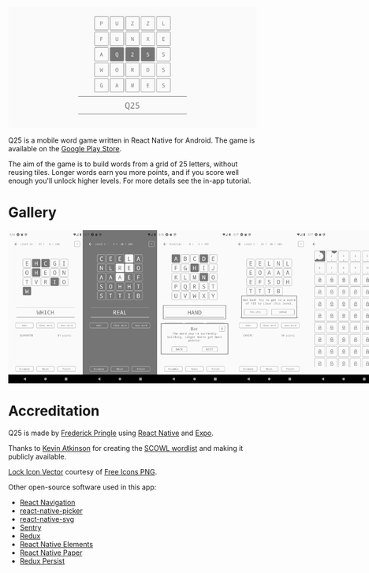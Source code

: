 <img src="img/feature_graphic.png" title="Q25 title image">

Q25 is a mobile word game written in React Native for Android. The game is available on the [Google Play Store](https://play.google.com/store/apps/details?id=com.fpringle.q25).

The aim of the game is to build words from a grid of 25 letters, without reusing tiles. Longer words earn you more points, and if you score well enough you'll unlock higher levels. For more details see the in-app tutorial.

# Gallery

<div style="justify-content: space-between; flex-direction: row; display: flex; align-items: center; align-content: center">
<img src="img/Screenshot1.png" title="Longer words earn more points" width="30%">
<img src="img/Screenshot6.png" title="Play with different themes!" width="30%">
<img src="img/Screenshot3.png" title="See the in-game tutorial for more details" width="30%">
<img src="img/Screenshot4.png" title="There's a score threshold for each level..." width="30%">
<img src="img/Screenshot5.png" title="... which lets you unlock higher levels" width="30%">
<img src="img/Screenshot7.png" title="Play with different themes!" width="30%">
</div>

# Accreditation

Q25 is made by [Frederick Pringle](https://github.com/fpringle) using [React Native](https://reactnative.dev/) and [Expo](https://expo.dev/).

Thanks to [Kevin Atkinson](http://www.kevina.org/) for creating the [SCOWL wordlist](http://wordlist.aspell.net/) and making it publicly available.

[Lock Icon Vector](https://www.freeiconspng.com/img/29056) courtesy of [Free Icons PNG](https://www.freeiconspng.com/).

Other open-source software used in this app:

 - [React Navigation](https://reactnavigation.org/)                                                                                     
 - [react-native-picker](https://github.com/react-native-picker/picker)                                                                 
 - [react-native-svg](https://github.com/react-native-svg/react-native-svg)                                                             
 - [Sentry](https://sentry.io/)                                                                                                         
 - [Redux](https://redux.js.org/)                                                                                                       
 - [React Native Elements](https://reactnativeelements.com/)                                                                            
 - [React Native Paper](https://callstack.github.io/react-native-paper/)                                                                
 - [Redux Persist](https://github.com/rt2zz/redux-persist)
